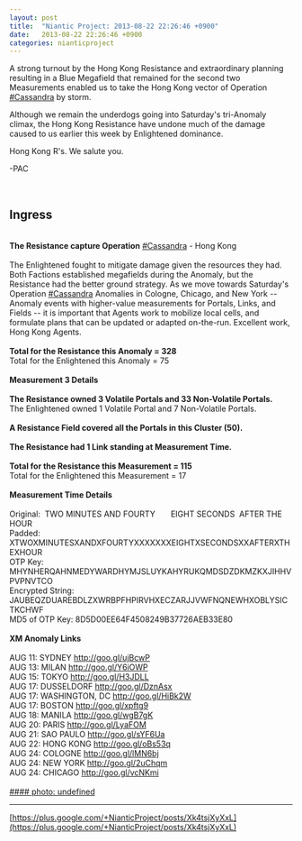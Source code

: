 ```yaml
---
layout: post
title:  "Niantic Project: 2013-08-22 22:26:46 +0900"
date:   2013-08-22 22:26:46 +0900
categories: nianticproject
---
```

A strong turnout by the Hong Kong Resistance and extraordinary planning resulting in a Blue Megafield that remained for the second two Measurements enabled us to take the Hong Kong vector of Operation [#Cassandra](https://plus.google.com/s/%23Cassandra "") by storm.

Although we remain the underdogs going into Saturday's tri-Anomaly climax, the Hong Kong Resistance have undone much of the damage caused to us earlier this week by Enlightened dominance.

Hong Kong R's. We salute you.

-PAC<div class="shared"><br /><h2>Ingress</h2><br /><b>The Resistance capture Operation</b> <a rel="nofollow" class="ot-hashtag" href="https://plus.google.com/s/%23Cassandra">#Cassandra</a> - Hong Kong<br /><br />The Enlightened fought to mitigate damage given the resources they had. Both Factions established megafields during the Anomaly, but the Resistance had the better ground strategy. As we move towards Saturday's Operation <a rel="nofollow" class="ot-hashtag" href="https://plus.google.com/s/%23Cassandra">#Cassandra</a> Anomalies in Cologne, Chicago, and New York -- Anomaly events with higher-value measurements for Portals, Links, and Fields -- it is important that Agents work to mobilize local cells, and formulate plans that can be updated or adapted on-the-run. Excellent work, Hong Kong Agents.<br /><br /><b>Total for the Resistance this Anomaly = 328</b><br />Total for the Enlightened this Anomaly = 75<br /><br /><b>Measurement 3 Details</b><br /><br /><b>The Resistance owned 3 Volatile Portals and 33 Non-Volatile Portals.</b><br />The Enlightened owned 1 Volatile Portal and 7 Non-Volatile Portals.<br /><br /><b>A Resistance Field covered all the Portals in this Cluster (50).</b><br /><br /><b>The Resistance had 1 Link standing at Measurement Time.</b><br /><br /><b>Total for the Resistance this Measurement = 115</b><br />Total for the Enlightened this Measurement = 17<br /><br /><b>Measurement Time Details</b><br /><br />Original:  TWO MINUTES AND FOURTY       EIGHT SECONDS  AFTER THE HOUR<br />Padded: XTWOXMINUTESXANDXFOURTYXXXXXXXEIGHTXSECONDSXXAFTERXTHEXHOUR<br />OTP Key: MHYNHERQAHNMEDYWARDHYMJSLUYKAHYRUKQMDSDZDKMZKXJIHHVPVPNVTCO<br />Encrypted String: JAUBEQZDUAREBDLZXWRBPFHPIRVHXECZARJJVWFNQNEWHXOBLYSICTKCHWF<br />MD5 of OTP Key: 8D5D00EE64F4508249B37726AEB33E80<br /><br /><b>XM Anomaly Links</b><br /><br />AUG 11: SYDNEY <a href="http://goo.gl/ujBcwP" class="ot-anchor">http://goo.gl/ujBcwP</a> <br />AUG 13: MILAN <a href="http://goo.gl/Y6iOWP" class="ot-anchor">http://goo.gl/Y6iOWP</a><br />AUG 15: TOKYO <a href="http://goo.gl/H3JDLL" class="ot-anchor">http://goo.gl/H3JDLL</a> <br />AUG 17: DUSSELDORF <a href="http://goo.gl/DznAsx" class="ot-anchor">http://goo.gl/DznAsx</a> <br />AUG 17: WASHINGTON, DC <a href="http://goo.gl/HiBk2W" class="ot-anchor">http://goo.gl/HiBk2W</a> <br />AUG 17: BOSTON <a href="http://goo.gl/xpftg9" class="ot-anchor">http://goo.gl/xpftg9</a> <br />AUG 18: MANILA <a href="http://goo.gl/wgB7gK" class="ot-anchor">http://goo.gl/wgB7gK</a> <br />AUG 20: PARIS <a href="http://goo.gl/LyaFOM" class="ot-anchor">http://goo.gl/LyaFOM</a> <br />AUG 21: SAO PAULO <a href="http://goo.gl/sYF6Ua" class="ot-anchor">http://goo.gl/sYF6Ua</a> <br />AUG 22: HONG KONG <a href="http://goo.gl/oBs53q" class="ot-anchor">http://goo.gl/oBs53q</a> <br />AUG 24: COLOGNE <a href="http://goo.gl/lMN6bj" class="ot-anchor">http://goo.gl/lMN6bj</a> <br />AUG 24: NEW YORK <a href="http://goo.gl/2uChqm" class="ot-anchor">http://goo.gl/2uChqm</a> <br />AUG 24: CHICAGO <a href="http://goo.gl/vcNKmi" class="ot-anchor">http://goo.gl/vcNKmi</a> <br /><br /></div>
[#### photo: undefined](https://lh4.googleusercontent.com/-nHM9CQ3FqCE/UhYNjQcJwwI/AAAAAAAAPn0/rEHPKfX5iLc/MasterScoring-10.png "")
- - -
[https://plus.google.com/+NianticProject/posts/Xk4tsjXyXxL](https://plus.google.com/+NianticProject/posts/Xk4tsjXyXxL)
